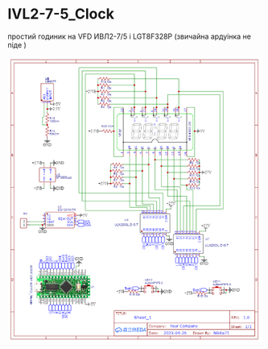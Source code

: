 # IVL2-7-5_Clock

простий годиник на VFD ИВЛ2-7/5 і LGT8F328P (звичайна ардуінка не піде )


 ![alt tag](https://github.com/Nikita7131/IVL2-7-5_Clock/blob/main/Schematic_%D0%B8%D0%B2%D0%BB2-7_5%20test_2023-05-15.png "Опису не буде")​
